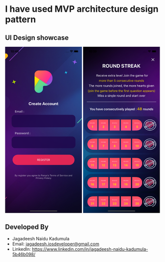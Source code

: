 
# I have used MVP architecture design pattern

UI Design showcase
------------------

<p align="center">
  <img src="https://github.com/jagan2707/ROUND-STREAK/blob/master/ROUND-STREAK/Resource/Github%20Referense%20ScreenShots/FirstSreen.png" width="250"/>
  <img src="https://github.com/jagan2707/ROUND-STREAK/blob/master/ROUND-STREAK/Resource/Github%20Referense%20ScreenShots/SecondScreen.png" width="250"/>
</p>


Developed By
------------

* Jagadeesh Naidu Kadumula
* Email: <jagadeesh.iosdeveloper@gmail.com>
* LinkedIn: <https://www.linkedin.com/in/jagadeesh-naidu-kadumula-5b46b098/>
